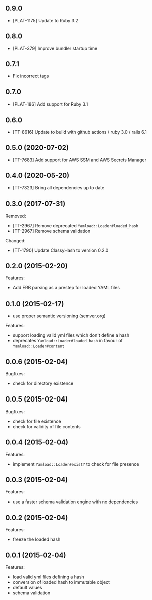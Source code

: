 ## 0.9.0

- [PLAT-1175] Update to Ruby 3.2

## 0.8.0

- [PLAT-379] Improve bundler startup time

## 0.7.1

- Fix incorrect tags

## 0.7.0

- [PLAT-186] Add support for Ruby 3.1

## 0.6.0

- [TT-8616] Update to build with github actions / ruby 3.0 / rails 6.1

## 0.5.0 (2020-07-02)

- [TT-7683] Add support for AWS SSM and AWS Secrets Manager

## 0.4.0 (2020-05-20)

- [TT-7323] Bring all dependencies up to date

## 0.3.0 (2017-07-31)

Removed:

- [TT-2967] Remove deprecated `Yamload::Loader#loaded_hash`
- [TT-2967] Remove schema validation

Changed:

- [TT-1790] Update ClassyHash to version 0.2.0

## 0.2.0 (2015-02-20)

Features:

- Add ERB parsing as a prestep for loaded YAML files

## 0.1.0 (2015-02-17)

- use proper semantic versioning (semver.org)

Features:

- support loading valid yml files which don't define a hash
- deprecates `Yamload::Loader#loaded_hash` in favour of `Yamload::Loader#content`

## 0.0.6 (2015-02-04)

Bugfixes:

- check for directory existence

## 0.0.5 (2015-02-04)

Bugfixes:

- check for file existence
- check for validity of file contents

## 0.0.4 (2015-02-04)

Features:

- implement `Yamload::Loader#exist?` to check for file presence

## 0.0.3 (2015-02-04)

Features:

- use a faster schema validation engine with no dependencies

## 0.0.2 (2015-02-04)

Features:

- freeze the loaded hash

## 0.0.1 (2015-02-04)

Features:

- load valid yml files defining a hash
- conversion of loaded hash to immutable object
- default values
- schema validation
